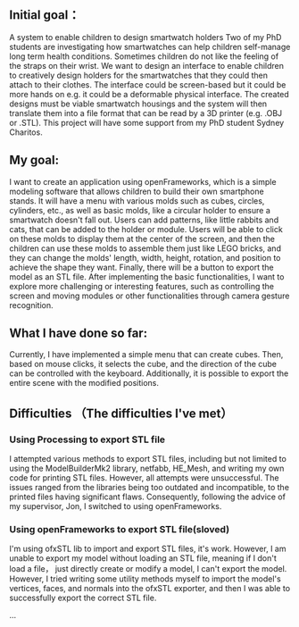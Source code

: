 
## Initial goal：
  A system to enable children to design smartwatch holders 
  Two of my PhD students are investigating how smartwatches can help children self-manage long term health conditions. Sometimes children do not like the feeling of the straps on their wrist. We want to design an interface to enable children to creatively design holders for the smartwatches that they could then attach to their clothes. The interface could be screen-based but it could be more hands on e.g. it could be a deformable physical interface. The created designs must be viable smartwatch housings and the system will then translate them into a file format that can be read by a 3D printer (e.g. .OBJ or .STL). This project will have some support from my PhD student Sydney Charitos.

## My goal:
  I want to create an application using openFrameworks, which is a simple modeling software that allows children to build their own smartphone stands. It will have a menu with various molds such as cubes, circles, cylinders, etc., as well as basic molds, like a circular holder to ensure a smartwatch doesn't fall out. Users can add patterns, like little rabbits and cats, that can be added to the holder or module. Users will be able to click on these molds to display them at the center of the screen, and then the children can use these molds to assemble them just like LEGO bricks, and they can change the molds' length, width, height, rotation, and position to achieve the shape they want. Finally, there will be a button to export the model as an STL file. After implementing the basic functionalities, I want to explore more challenging or interesting features, such as controlling the screen and moving modules or other functionalities through camera gesture recognition.

## What I have done so far:
  Currently, I have implemented a simple menu that can create cubes. Then, based on mouse clicks, it selects the cube, and the direction of the cube can be controlled with the keyboard. Additionally, it is possible to export the entire scene with the modified positions.

## Difficulties （The difficulties I've met）

### Using Processing to export STL file

  I attempted various methods to export STL files, including but not limited to using the ModelBuilderMk2 library, netfabb, HE_Mesh, and writing my own code for printing STL files. However, all attempts were unsuccessful. The issues ranged from the libraries being too outdated and incompatible, to the printed files having significant flaws. Consequently, following the advice of my supervisor, Jon, I switched to using openFrameworks.

### Using openFrameworks to export STL file(sloved)

  I'm using ofxSTL lib to import and export STL files, it's work. However, I am unable to export my model without loading an STL file, meaning if I don't load a file， just directly create or modify a model, I can't export the model.
  However, I tried writing some utility methods myself to import the model's vertices, faces, and normals into the ofxSTL exporter, and then I was able to successfully export the correct STL file.

...

